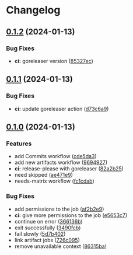 # Changelog

## [0.1.2](https://github.com/Zebradil/github-actions-playground/compare/v0.1.1...v0.1.2) (2024-01-13)


### Bug Fixes

* **ci:** goreleaser version ([85327ec](https://github.com/Zebradil/github-actions-playground/commit/85327ec94f5c92530b856e34e901ea40f8b6988f))

## [0.1.1](https://github.com/Zebradil/github-actions-playground/compare/v0.1.0...v0.1.1) (2024-01-13)


### Bug Fixes

* **ci:** update goreleaser action ([d73c6a9](https://github.com/Zebradil/github-actions-playground/commit/d73c6a91f4e8bb551e91aeb4180fd3cf15dc7ed8))

## [0.1.0](https://github.com/Zebradil/github-actions-playground/compare/v0.0.1...v0.1.0) (2024-01-13)


### Features

* add Commits workflow ([cde5da3](https://github.com/Zebradil/github-actions-playground/commit/cde5da3849a35629e6b6dec37e628ccc66370faa))
* add new artifacts workflow ([9694927](https://github.com/Zebradil/github-actions-playground/commit/9694927e788de2eb0f0e87b14310eebfc7cba11e))
* **ci:** release-please with goreleaser ([82a2b25](https://github.com/Zebradil/github-actions-playground/commit/82a2b25e2b032dccf6926424112119762194a2a1))
* need skipped ([ae471e9](https://github.com/Zebradil/github-actions-playground/commit/ae471e93a65e9b9e9bed4d43b5ea44d9945fccab))
* needs-matrix workflow ([fc1cdab](https://github.com/Zebradil/github-actions-playground/commit/fc1cdab1166d431df4f058e0e6ec1b9cfaccda8f))


### Bug Fixes

* add permissions to the job ([af2b2e9](https://github.com/Zebradil/github-actions-playground/commit/af2b2e9c38c26d44c35a615f035b1f294973a86a))
* **ci:** give more permissions to the job ([e5653c7](https://github.com/Zebradil/github-actions-playground/commit/e5653c71ecdcf2b5ce32839b830192d0edc86177))
* continue on error ([366136b](https://github.com/Zebradil/github-actions-playground/commit/366136bb766b7a5f2314283a38795c45bc2bdf56))
* exit successfully ([3490fcb](https://github.com/Zebradil/github-actions-playground/commit/3490fcb71e8b2aedb3bccdf493acb847d00abb7d))
* fail slowly ([5d7b402](https://github.com/Zebradil/github-actions-playground/commit/5d7b402ab17795d83c95e73f5d2ad3496c218782))
* link artifact jobs ([726c095](https://github.com/Zebradil/github-actions-playground/commit/726c095b93a5fa2c52008b9940bf17aed656e43d))
* remove unavailable context ([86315ba](https://github.com/Zebradil/github-actions-playground/commit/86315ba34af7a62c507b58f4d62678bbd6301f65))
